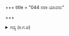 +++
title = "044 ನರಕಿ ಯಾವನು"

+++

<details><summary>ಗದ್ಯ (ಕ.ಗ.ಪ) </summary>

44. ಯಾವನು ನರಕವಾಸಿ ? ಯಾವನು ಸಜ್ಜನ ಬಾಹಿರನು ? ಅರಸರಲ್ಲಿ ಪ್ರಾಣವಿದ್ದೂ ಸತ್ತವನು ಯಾರು ? ಹುಚ್ಚನು ಯಾರು? ಮಾನರಹಿತನು ಯಾರು ? ಈ ಪ್ರಶ್ನೆಗಳಿಗೆ ಉತ್ತರ ಹೇಳಿ ನೀನು ನೀರನ್ನು ಕುಡಿಯಬಹುದು ಎಂದು ಯಕ್ಷನು ಹೇಳಿದನು.
</details>
